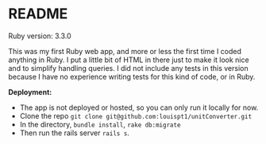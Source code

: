 # README

Ruby version: 3.3.0

This was my first Ruby web app, and more or less the first time I coded anything in Ruby. I put a little bit of HTML in there just to make it look nice and to simplify handling queries. I did not include any tests in this version because I have no experience writing tests for this kind of code, or in Ruby.

**Deployment:**
  - The app is not deployed or hosted, so you can only run it locally for now.
  - Clone the repo `git clone git@github.com:louispt1/unitConverter.git`
  - In the directory, `bundle install`, `rake db:migrate`
  - Then run the rails server `rails s`.
